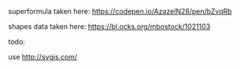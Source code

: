 superformula taken here: https://codepen.io/AzazelN28/pen/bZvqRb

shapes data taken here: https://bl.ocks.org/mbostock/1021103

todo:

use http://svgjs.com/
